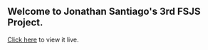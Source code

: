 ## Welcome to Jonathan Santiago's 3rd FSJS Project. 

[Click here](https://jsantiago611.github.io/fsjs-techdegree-project-3-interactive-form/) to view it live.
